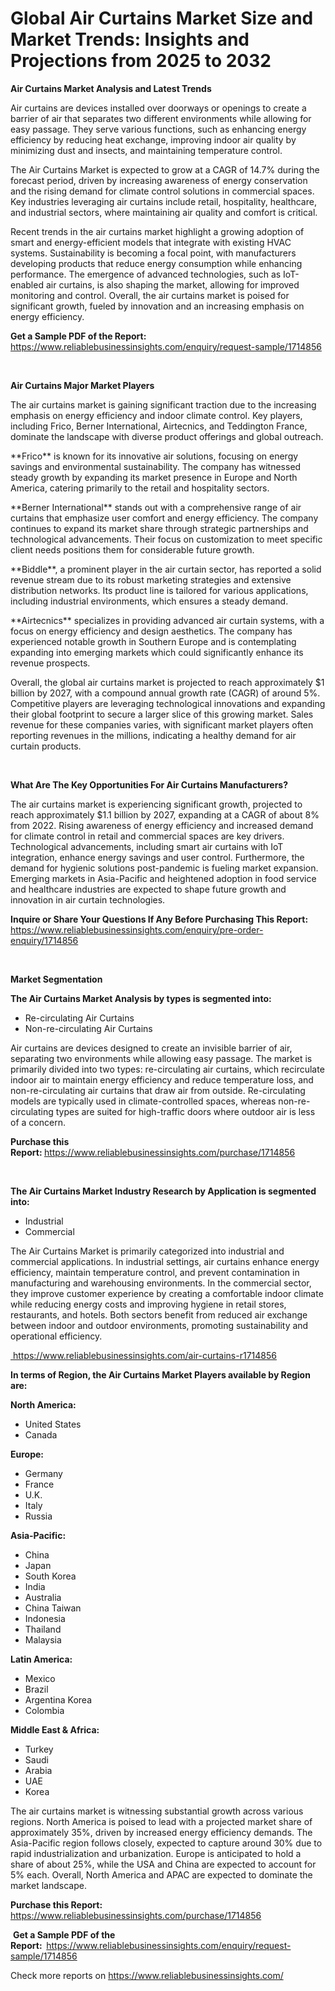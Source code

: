 <p><h1>Global Air Curtains Market Size and Market Trends: Insights and Projections from 2025 to 2032</h1></p><p><strong>Air Curtains Market Analysis and Latest Trends</strong></p>
<p><p>Air curtains are devices installed over doorways or openings to create a barrier of air that separates two different environments while allowing for easy passage. They serve various functions, such as enhancing energy efficiency by reducing heat exchange, improving indoor air quality by minimizing dust and insects, and maintaining temperature control. </p><p>The Air Curtains Market is expected to grow at a CAGR of 14.7% during the forecast period, driven by increasing awareness of energy conservation and the rising demand for climate control solutions in commercial spaces. Key industries leveraging air curtains include retail, hospitality, healthcare, and industrial sectors, where maintaining air quality and comfort is critical. </p><p>Recent trends in the air curtains market highlight a growing adoption of smart and energy-efficient models that integrate with existing HVAC systems. Sustainability is becoming a focal point, with manufacturers developing products that reduce energy consumption while enhancing performance. The emergence of advanced technologies, such as IoT-enabled air curtains, is also shaping the market, allowing for improved monitoring and control. Overall, the air curtains market is poised for significant growth, fueled by innovation and an increasing emphasis on energy efficiency.</p></p>
<p><strong>Get a Sample PDF of the Report:&nbsp;</strong> <a href="https://www.reliablebusinessinsights.com/enquiry/request-sample/1714856?utm_campaign=2534&utm_medium=2&utm_source=Github&utm_content=ia&utm_term=08042025&utm_id=air-curtains">https://www.reliablebusinessinsights.com/enquiry/request-sample/1714856</a></p>
<p>&nbsp;</p>
<p><strong>Air Curtains Major Market Players</strong></p>
<p><p>The air curtains market is gaining significant traction due to the increasing emphasis on energy efficiency and indoor climate control. Key players, including Frico, Berner International, Airtecnics, and Teddington France, dominate the landscape with diverse product offerings and global outreach.</p><p>**Frico** is known for its innovative air solutions, focusing on energy savings and environmental sustainability. The company has witnessed steady growth by expanding its market presence in Europe and North America, catering primarily to the retail and hospitality sectors. </p><p>**Berner International** stands out with a comprehensive range of air curtains that emphasize user comfort and energy efficiency. The company continues to expand its market share through strategic partnerships and technological advancements. Their focus on customization to meet specific client needs positions them for considerable future growth.</p><p>**Biddle**, a prominent player in the air curtain sector, has reported a solid revenue stream due to its robust marketing strategies and extensive distribution networks. Its product line is tailored for various applications, including industrial environments, which ensures a steady demand.</p><p>**Airtecnics** specializes in providing advanced air curtain systems, with a focus on energy efficiency and design aesthetics. The company has experienced notable growth in Southern Europe and is contemplating expanding into emerging markets which could significantly enhance its revenue prospects.</p><p>Overall, the global air curtains market is projected to reach approximately $1 billion by 2027, with a compound annual growth rate (CAGR) of around 5%. Competitive players are leveraging technological innovations and expanding their global footprint to secure a larger slice of this growing market. Sales revenue for these companies varies, with significant market players often reporting revenues in the millions, indicating a healthy demand for air curtain products.</p></p>
<p>&nbsp;</p>
<p><strong>What Are The Key Opportunities For Air Curtains Manufacturers?</strong></p>
<p><p>The air curtains market is experiencing significant growth, projected to reach approximately $1.1 billion by 2027, expanding at a CAGR of about 8% from 2022. Rising awareness of energy efficiency and increased demand for climate control in retail and commercial spaces are key drivers. Technological advancements, including smart air curtains with IoT integration, enhance energy savings and user control. Furthermore, the demand for hygienic solutions post-pandemic is fueling market expansion. Emerging markets in Asia-Pacific and heightened adoption in food service and healthcare industries are expected to shape future growth and innovation in air curtain technologies.</p></p>
<p><strong>Inquire or Share Your Questions If Any Before Purchasing This Report:</strong> <a href="https://www.reliablebusinessinsights.com/enquiry/pre-order-enquiry/1714856?utm_campaign=2534&utm_medium=2&utm_source=Github&utm_content=ia&utm_term=08042025&utm_id=air-curtains">https://www.reliablebusinessinsights.com/enquiry/pre-order-enquiry/1714856</a></p>
<p>&nbsp;</p>
<p><strong>Market Segmentation</strong></p>
<p><strong>The Air Curtains Market Analysis by types is segmented into:</strong></p>
<p><ul><li>Re-circulating Air Curtains</li><li>Non-re-circulating Air Curtains</li></ul></p>
<p><p>Air curtains are devices designed to create an invisible barrier of air, separating two environments while allowing easy passage. The market is primarily divided into two types: re-circulating air curtains, which recirculate indoor air to maintain energy efficiency and reduce temperature loss, and non-re-circulating air curtains that draw air from outside. Re-circulating models are typically used in climate-controlled spaces, whereas non-re-circulating types are suited for high-traffic doors where outdoor air is less of a concern.</p></p>
<p><strong>Purchase this Report:&nbsp;</strong><a href="https://www.reliablebusinessinsights.com/purchase/1714856?utm_campaign=2534&utm_medium=2&utm_source=Github&utm_content=ia&utm_term=08042025&utm_id=air-curtains">https://www.reliablebusinessinsights.com/purchase/1714856</a></p>
<p>&nbsp;</p>
<p><strong>The Air Curtains Market Industry Research by Application is segmented into:</strong></p>
<p><ul><li>Industrial</li><li>Commercial</li></ul></p>
<p><p>The Air Curtains Market is primarily categorized into industrial and commercial applications. In industrial settings, air curtains enhance energy efficiency, maintain temperature control, and prevent contamination in manufacturing and warehousing environments. In the commercial sector, they improve customer experience by creating a comfortable indoor climate while reducing energy costs and improving hygiene in retail stores, restaurants, and hotels. Both sectors benefit from reduced air exchange between indoor and outdoor environments, promoting sustainability and operational efficiency.</p></p>
<p><a href="https://www.reliablebusinessinsights.com/air-curtains-r1714856?utm_campaign=2534&utm_medium=2&utm_source=Github&utm_content=ia&utm_term=08042025&utm_id=air-curtains">&nbsp;https://www.reliablebusinessinsights.com/air-curtains-r1714856</a></p>
<p><strong>In terms of Region, the Air Curtains Market Players available by Region are:</strong></p>
<p>
    <p> <strong> North America: </strong>
        <ul>
            <li>United States</li>
            <li>Canada</li>
        </ul>
        </p> 
    <p> <strong> Europe: </strong>
        <ul>
            <li>Germany</li>
            <li>France</li>
            <li>U.K.</li>
            <li>Italy</li>
            <li>Russia</li>
        </ul>
        </p> 
    <p> <strong> Asia-Pacific: </strong>
        <ul>
            <li>China</li>
            <li>Japan</li>
            <li>South Korea</li>
            <li>India</li>
            <li>Australia</li>
            <li>China Taiwan</li>
            <li>Indonesia</li>
            <li>Thailand</li>
            <li>Malaysia</li>
        </ul>
        </p> 
    <p> <strong> Latin America: </strong>
        <ul>
            <li>Mexico</li>
            <li>Brazil</li>
            <li>Argentina Korea</li>
            <li>Colombia</li>
        </ul>
        </p> 
    <p> <strong> Middle East & Africa: </strong>
        <ul>
            <li>Turkey</li>
            <li>Saudi</li>
            <li>Arabia</li>
            <li>UAE</li>
            <li>Korea</li>
        </ul>
    </p>
    </p>
<p><p>The air curtains market is witnessing substantial growth across various regions. North America is poised to lead with a projected market share of approximately 35%, driven by increased energy efficiency demands. The Asia-Pacific region follows closely, expected to capture around 30% due to rapid industrialization and urbanization. Europe is anticipated to hold a share of about 25%, while the USA and China are expected to account for 5% each. Overall, North America and APAC are expected to dominate the market landscape.</p></p>
<p><strong>Purchase this Report: </strong><a href="https://www.reliablebusinessinsights.com/purchase/1714856?utm_campaign=2534&utm_medium=2&utm_source=Github&utm_content=ia&utm_term=08042025&utm_id=air-curtains">https://www.reliablebusinessinsights.com/purchase/1714856</a></p>
<p>&nbsp;<strong>Get a Sample PDF of the Report:&nbsp;&nbsp;</strong><a href="https://www.reliablebusinessinsights.com/enquiry/request-sample/1714856?utm_campaign=2534&utm_medium=2&utm_source=Github&utm_content=ia&utm_term=08042025&utm_id=air-curtains">https://www.reliablebusinessinsights.com/enquiry/request-sample/1714856</a></p>
<p><strong></strong></p>
<p>Check more reports on <a href="https://www.reliablebusinessinsights.com/?utm_campaign=2534&utm_medium=2&utm_source=Github&utm_content=ia&utm_term=08042025&utm_id=air-curtains">https://www.reliablebusinessinsights.com/</a></p>